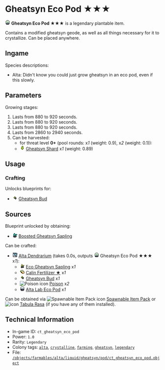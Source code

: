# Gheatsyn Eco Pod ★★★

<img src="https://raw.githubusercontent.com/Ceterai/Enternia/main/objects/farmables/alta/liquid/gheatsyn/pod/icon.png" alt="Gheatsyn Eco Pod ★★★ icon" loading="lazy" width="auto" height="16px"/> **Gheatsyn Eco Pod ★★★** is a legendary plantable item.

Contains a modified gheatsyn geode, as well as all things necessary for it to crystallize. Can be placed anywhere.

## Ingame

Species descriptions:

- Alta: Didn't know you could just grow gheatsyn in an eco pod, even if this slowly.

## Parameters

Growing stages:

1. Lasts from 880 to 920 seconds.
2. Lasts from 880 to 920 seconds.
3. Lasts from 880 to 920 seconds.
4. Lasts from 2860 to 2940 seconds.
5. Can be harvested:
   - for threat level **0+** (pool rounds: x*1* (weight: 0.9), x*2* (weight: 0.1)):
   - <img src="https://raw.githubusercontent.com/Ceterai/Enternia/main/items/throwables/ct_gheatsyn_shard.png" alt="Gheatsyn Shard icon" loading="lazy" width="auto" height="16px"/> [Gheatsyn Shard](https://ceterai.github.io/MyEnternia/Wiki/GheatsynShard) x*1* (weight: 0.89)

## Usage

### Crafting

Unlocks blueprints for:

- <img src="https://raw.githubusercontent.com/Ceterai/Enternia/main/objects/farmables/alta/liquid/gheatsyn/icon.png" alt="Gheatsyn Bud icon" loading="lazy" width="auto" height="16px"/> [Gheatsyn Bud](https://ceterai.github.io/MyEnternia/Wiki/GheatsynBud)

## Sources

Blueprint unlocked by obtaining:

- <img src="https://raw.githubusercontent.com/Ceterai/Enternia/main/objects/farmables/alta/liquid/gheatsyn/boosted/icon.png" alt="Boosted Gheatsyn Sapling icon" loading="lazy" width="auto" height="16px"/> [Boosted Gheatsyn Sapling](https://ceterai.github.io/MyEnternia/Wiki/BoostedGheatsynSapling)

Can be crafted:

- ![ ](https://raw.githubusercontent.com/Ceterai/Enternia/main/objects/alta/crafting/dendrarium/icon.png) [Alta Dendrarium](https://ceterai.github.io/MyEnternia/Wiki/AltaDendrarium) (takes 0.0s, outputs <img src="https://raw.githubusercontent.com/Ceterai/Enternia/main/objects/farmables/alta/liquid/gheatsyn/pod/icon.png" alt="Gheatsyn Eco Pod ★★★ icon" loading="lazy" width="auto" height="16px"/> Gheatsyn Eco Pod ★★★ x*1*):
  - <img src="https://raw.githubusercontent.com/Ceterai/Enternia/main/objects/farmables/alta/liquid/gheatsyn/eco/icon.png" alt="Eco Gheatsyn Sapling icon" loading="lazy" width="auto" height="16px"/> [Eco Gheatsyn Sapling](https://ceterai.github.io/MyEnternia/Wiki/EcoGheatsynSapling) x*1*
  - <img src="https://raw.githubusercontent.com/Ceterai/Enternia/main/items/active/alta/tools/fertilize/ct_calin_fertilizer.png" alt="Calin Fertilizer ★ icon" loading="lazy" width="auto" height="16px"/> [Calin Fertilizer ★](https://ceterai.github.io/MyEnternia/Wiki/CalinFertilizer) x*1*
  - <img src="https://raw.githubusercontent.com/Ceterai/Enternia/main/objects/farmables/alta/liquid/gheatsyn/icon.png" alt="Gheatsyn Bud icon" loading="lazy" width="auto" height="16px"/> [Gheatsyn Bud](https://ceterai.github.io/MyEnternia/Wiki/GheatsynBud) x*1*
  - <img src="https://starbounder.org/mediawiki/images/0/05/Poison.png" alt="Poison icon" loading="lazy" width="16px" height="16px"/> [Poison](https://starbounder.org/Poison) x*2*
  - <img src="https://raw.githubusercontent.com/Ceterai/Enternia/main/objects/alta/special/tools/pods/lab/icon.png" alt="Alta Lab Eco Pod icon" loading="lazy" width="auto" height="16px"/> [Alta Lab Eco Pod](https://ceterai.github.io/MyEnternia/Wiki/AltaLabEcoPod) x*1*

Can be obtained via <img src="https://raw.githubusercontent.com/Silverfeelin/Starbound-SpawnableItemPack/master/interface/sip/iconSmall.png" alt="Spawnable Item Pack icon" width="18" height="14"/> [Spawnable Item Pack](https://steamcommunity.com/sharedfiles/filedetails/?id=733665104) or <img src="https://steamuserimages-a.akamaihd.net/ugc/263843960696222713/3EC9A7C005541F7D577EBCB8C5736B4EFC9973D6/" alt="icon" width="8" height="12"/> [Tabula Rasa](https://community.playstarbound.com/resources/the-tabula-rasa.3222/) (if you have any of them installed).

## Technical Information

- In-game ID: `ct_gheatsyn_eco_pod`
- Power: `1.0`
- Rarity: `Legendary`
- Colony tags: [`alta`](https://ceterai.github.io/MyEnternia/Wiki/Tags/Alta), [`crystalline`](https://ceterai.github.io/MyEnternia/Wiki/Tags/Crystalline), [`farming`](https://ceterai.github.io/MyEnternia/Wiki/Tags/Farming), [`gheatsyn`](https://ceterai.github.io/MyEnternia/Wiki/Tags/Gheatsyn), [`legendary`](https://ceterai.github.io/MyEnternia/Wiki/Tags/Legendary)
- File: [`/objects/farmables/alta/liquid/gheatsyn/pod/ct_gheatsyn_eco_pod.object`](https://github.com/Ceterai/Enternia/blob/main/objects/farmables/alta/liquid/gheatsyn/pod/ct_gheatsyn_eco_pod.object)

